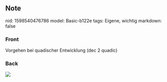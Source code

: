 ## Note
nid: 1598540476786
model: Basic-b122e
tags: Eigene, wichtig
markdown: false

### Front
Vorgehen bei quadischer Entwicklung (dec 2 quadic)

### Back
<img src="paste-ef7afa98ab90a5adfb152e77a88b194b1900310e.jpg">
